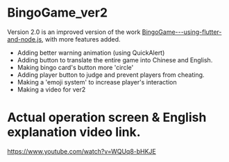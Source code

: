 # BingoGame_ver2

Version 2.0 is an improved version of the work [BingoGame---using-flutter-and-node.js](https://github.com/bsbacon0966/BingoGame---using-flutter-and-node.js), with more features added.
- Adding better warning animation (using QuickAlert)
- Adding button to translate the entire game into Chinese and English.
- Making bingo card's button more 'circle'
- Adding player button to judge and prevent players from cheating.
- Making a 'emoji system' to increase player's interaction
- Making a video for ver2

# Actual operation screen & English explanation video link.
https://www.youtube.com/watch?v=WQUq8-bHKJE
